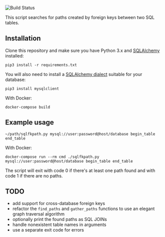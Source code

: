 ![Build Status][build-badge]

[build-badge]: https://github.com/pawel-slowik/sql-fk-path/workflows/tests/badge.svg

This script searches for paths created by foreign keys between two SQL tables.

## Installation

Clone this repository and make sure you have Python 3.x and
[SQLAlchemy][sqlalchemy] installed:

	pip3 install -r requirements.txt

You will also need to install a [SQLAlchemy dialect][sqlalchemy-dialect]
suitable for your database:

	pip3 install mysqlclient

[sqlalchemy]:https://www.sqlalchemy.org/
[sqlalchemy-dialect]:https://docs.sqlalchemy.org/en/latest/dialects/index.html

With Docker:

	docker-compose build

## Example usage

	~/path/sqlfkpath.py mysql://user:password@host/database begin_table end_table

With Docker:

	docker-compose run --rm cmd ./sqlfkpath.py mysql://user:password@host/database begin_table end_table

The script will exit with code 0 if there's at least one path found and with
code 1 if there are no paths.

## TODO

- add support for cross-database foreign keys
- refactor the `find_paths` and `gather_paths` functions to use an elegant graph
  traversal algorithm
- optionally print the found paths as SQL JOINs
- handle nonexistent table names in arguments
- use a separate exit code for errors
